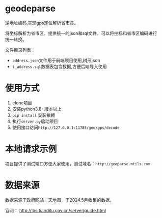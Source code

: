 # geodeparse
逆地址编码,实现gps定位解析省市县。

将坐标解析为省市区，提供统一的json和sql文件，可以将坐标和省市区编码进行统一转换。

文件目录列表：
- `address.json`文件用于前端项目使用,树形json
- `t_address.sql`数据表包含数据,方便后端导入使用


# 使用方式
1. clone项目
2. 安装python3.8+版本以上
3. `pip install` 安装依赖
4. 执行`server.py`启动项目
5. 使用接口访问`http://127.0.0.1:11785/geo/gps/decode`


# 本地请求示例



项目提供了测试端口方便大家使用，测试域名：`http://geoparse.mtils.com`



# 数据来源

数据来源于政府网站：天地图，于2024.5月收集的数据。

官网： http://lbs.tianditu.gov.cn/server/guide.html